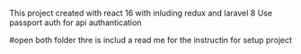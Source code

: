 
This project created with react 16 with inluding redux and laravel 8 
Use passport auth for api authantication 

#open both folder thre is includ a read me for the instructin for setup project 


